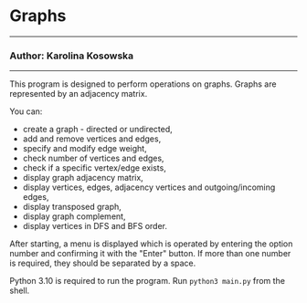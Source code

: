 # Graphs
***
### Author: Karolina Kosowska
***
This program is designed to perform operations on graphs.
Graphs are represented by an adjacency matrix.

You can:
- create a graph - directed or undirected, 
- add and remove vertices and edges, 
- specify and modify edge weight,
- check number of vertices and edges, 
- check if a specific vertex/edge exists,
- display graph adjacency matrix,
- display vertices, edges, adjacency vertices and outgoing/incoming edges,
- display transposed graph,
- display graph complement,
- display vertices in DFS and BFS order.

After starting, a menu is displayed which is operated by entering the option number and confirming it with the "Enter" button.
If more than one number is required, they should be separated by a space.

Python 3.10 is required to run the program.
Run `python3 main.py` from the shell.

